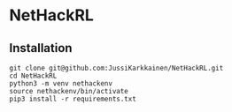# NetHackRL

## Installation

```
git clone git@github.com:JussiKarkkainen/NetHackRL.git
cd NetHackRL
python3 -m venv nethackenv
source nethackenv/bin/activate
pip3 install -r requirements.txt
```
